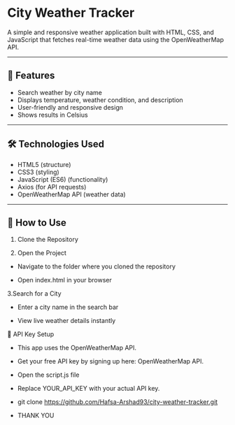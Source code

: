 # City Weather Tracker

A simple and responsive weather application built with HTML, CSS, and JavaScript that fetches real-time weather data using the OpenWeatherMap API.

---

## 📌 Features
- Search weather by city name  
- Displays temperature, weather condition, and description  
- User-friendly and responsive design  
- Shows results in Celsius  

---

## 🛠 Technologies Used
- HTML5 (structure)  
- CSS3 (styling)  
- JavaScript (ES6) (functionality)  
- Axios (for API requests)  
- OpenWeatherMap API (weather data)  

---

## 🚀 How to Use

1. Clone the Repository  

2. Open the Project

- Navigate to the folder where you cloned the repository

- Open index.html in your browser

3.Search for a City

- Enter a city name in the search bar

- View live weather details instantly

🔑 API Key Setup
- This app uses the OpenWeatherMap API.

 - Get your free API key by signing up here: OpenWeatherMap API.

- Open the script.js file

- Replace YOUR_API_KEY with your actual API key.

- git clone https://github.com/Hafsa-Arshad93/city-weather-tracker.git
  
- THANK YOU

